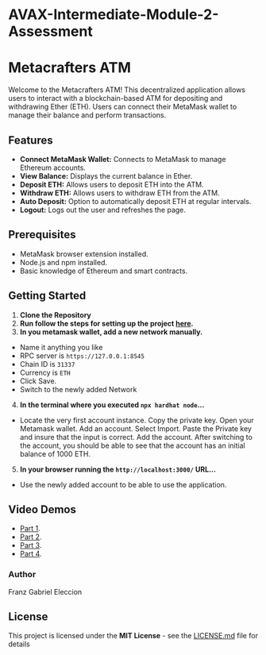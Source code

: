# AVAX-Intermediate-Module-2-Assessment

# Metacrafters ATM

Welcome to the Metacrafters ATM! This decentralized application allows users to interact with a blockchain-based ATM for depositing and withdrawing Ether (ETH). Users can connect their MetaMask wallet to manage their balance and perform transactions.

## Features

- **Connect MetaMask Wallet:** Connects to MetaMask to manage Ethereum accounts.
- **View Balance:** Displays the current balance in Ether.
- **Deposit ETH:** Allows users to deposit ETH into the ATM.
- **Withdraw ETH:** Allows users to withdraw ETH from the ATM.
- **Auto Deposit:** Option to automatically deposit ETH at regular intervals.
- **Logout:** Logs out the user and refreshes the page.

## Prerequisites

- MetaMask browser extension installed.
- Node.js and npm installed.
- Basic knowledge of Ethereum and smart contracts.

## Getting Started

1. **Clone the Repository**
2. **Run follow the steps for setting up the project [here](https://github.com/MetacrafterChris/SCM-Starter/blob/main/README.md).**
3. **In you metamask wallet, add a new network manually.**
  - Name it anything you like
  - RPC server is ``https://127.0.0.1:8545``
  - Chain ID is ``31337``
  - Currency is ``ETH``
  - Click Save.
  - Switch to the newly added Network
4. **In the terminal where you executed ``npx hardhat node``...**
  - Locate the very first account instance. Copy the private key. Open your Metamask wallet. Add an account. Select Import. Paste the Private key and insure that the input is correct. Add the account. After switching to the account, you should be able to see that the account has an initial balance of 1000 ETH.
5. **In your browser running the ``http://localhost:3000/`` URL...**
  - Use the newly added account to be able to use the application.

## Video Demos
  - [Part 1](https://www.loom.com/share/659acd592bc74ebca6d9165314fadabd?sid=a6ebf7f6-6cf8-436a-9f08-44c4a23a2522).
  - [Part 2](https://www.loom.com/share/45e265109e994595903704ada0653f02?sid=fcb661ac-d6bf-44f0-92e9-94f090b4efff).
  - [Part 3](https://www.loom.com/share/4d230125241141d289e68def24a14f7c?sid=d51c479c-2ab4-41e7-9869-0bea88cb9ffa).
  - [Part 4](https://www.loom.com/share/4eb208f69d8a4be29540f3a4eea92060?sid=54ad4e7b-ba2d-45c3-853d-7e68b0dbbff7).

### Author
Franz Gabriel Eleccion

## License

This project is licensed under the <b>MIT License</b> - see the [LICENSE.md]([https://github.com/SSSerpenttt/ETH-AVAX-Intermediate---Module-1-Project/blob/main/LICENSE](https://github.com/SSSerpenttt/AVAX-Intermediate-Module-2-Assessment/blob/main/LICENSE)) file for details
